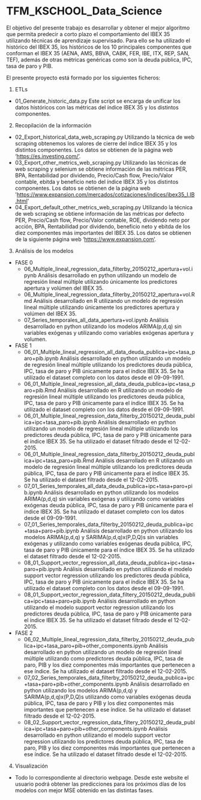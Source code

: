 # TFM_KSCHOOL_Data_Science
El objetivo del presente trabajo es desarrollar y obtener el mejor algoritmo que permita predecir a corto plazo el comportamiento del IBEX 35 utilizando técnicas de aprendizaje supervisado. Para ello se ha utilizado el histórico del IBEX 35, los históricos de los 10 principales componentes que conforman el IBEX 35 (AENA, AMS, BBVA, CABK, FER, IBE, ITX, REP, SAN, TEF), además de otras métricas genéricas como son la deuda pública, IPC, tasa de paro y PIB. 


El presente proyecto está formado por los siguientes ficheros:
1. ETLs
- 01_Generate_historic_data.py
Este script se encarga de unificar los datos históricos con las métricas del índice IBEX 35 y los distintos componentes.

2. Recopilación de la información
- 02_Export_historical_data_web_scraping.py
Utilizando la técnica de web scraping obtenemos los valores de cierre del índice IBEX 35 y los distintos componentes. Los datos se obtienen de la página web ‘https://es.investing.com/’.
- 03_Export_other_metrics_web_scraping.py
Utilizando las técnicas de web scraping y selenium se obtiene información de las métricas PER, BPA, Rentabilidad por dividendo, Precio/Cash flow, Precio/Valor contable, ebitda y beneficio neto del índice IBEX 35 y los distintos componentes. Los datos se obtienen de la página web 'https://www.expansion.com/mercados/cotizaciones/indices/ibex35_I.IB.html'
- 04_Export_default_other_metrics_web_scraping.py
Utilizando la técnica de web scraping se obtiene información de las métricas por defecto PER, Precio/Cash flow, Precio/Valor contable, ROE, dividendo neto por acción, BPA, Rentabilidad por dividendo, beneficio neto y ebitda de los diez componentes más importantes del IBEX 35. Los datos se obtienen de la siguiente página web ‘https://www.expansion.com’.

3. Análisis de los modelos
- FASE 0
  - 06_Multiple_lineal_regression_data_filterby_20150212_apertura+vol.ipynb
Análisis desarrollado en python utilizando un modelo de regresión lineal múltiple utilizando únicamente los predictores apertura y volúmen del IBEX 35.
  - 06_Multiple_lineal_regression_data_filterby_20150212_apertura+vol.Rmd
Análisis desarrollado en R utilizando un modelo de regresión lineal múltiple utilizando únicamente los predictores apertura y volúmen del IBEX 35.
  - 07_Series_temporales_all_data_apertura+vol.ipynb
Análisis desarrollado en python utilizando los modelos ARIMA(p,d,q) sin variables exógenas y utilizando como variables exógenas apertura y volumen.
- FASE 1
  - 06_01_Multiple_lineal_regression_all_data_deuda_publica+ipc+tasa_paro+pib.ipynb
Análisis desarrollado en python utilizando un modelo de regresión lineal múltiple utilizando los predictores deuda pública, IPC, tasa de paro y PIB únicamente para el índice IBEX 35. Se ha utilizado el dataset completo con los datos desde el 09-09-1991.
  - 06_01_Multiple_lineal_regression_all_data_deuda_publica+ipc+tasa_paro+pib.Rmd
Análisis desarrollado en R utilizando un modelo de regresión lineal múltiple utilizando los predictores deuda pública, IPC, tasa de paro y PIB únicamente para el índice IBEX 35. Se ha utilizado el dataset completo con los datos desde el 09-09-1991.
  - 06_01_Multiple_lineal_regression_data_filterby_20150212_deuda_publica+ipc+tasa_paro+pib.ipynb
Análisis desarrollado en python utilizando un modelo de regresión lineal múltiple utilizando los predictores deuda pública, IPC, tasa de paro y PIB únicamente para el índice IBEX 35. Se ha utilizado el dataset filtrado desde el 12-02-2015.
  - 06_01_Multiple_lineal_regression_data_filterby_20150212_deuda_publica+ipc+tasa_paro+pib.Rmd
Análisis desarrollado en R utilizando un modelo de regresión lineal múltiple utilizando los predictores deuda pública, IPC, tasa de paro y PIB únicamente para el índice IBEX 35. Se ha utilizado el dataset filtrado desde el 12-02-2015.
  - 07_01_Series_temporales_all_data_deuda_publica+ipc+tasa+paro+pib.ipynb
Análisis desarrollado en python utilizando los modelos ARIMA(p,d,q) sin variables exógenas y utilizando como variables exógenas deuda pública, IPC, tasa de paro y PIB únicamente para el índice IBEX 35. Se ha utilizado el dataset completo con los datos desde el 09-09-1991.
  - 07_01_Series_temporales_data_filterby_20150212_deuda_publica+ipc+tasa+paro+pib.ipynb
Análisis desarrollado en python utilizando los modelos ARIMA(p,d,q) y SARIMA(p,d,q)x(P,D,Q)s sin variables exógenas y utilizando como variables exógenas deuda pública, IPC, tasa de paro y PIB únicamente para el índice IBEX 35. Se ha utilizado el dataset filtrado desde el 12-02-2015.
  - 08_01_Support_vector_regression_all_data_deuda_publica+ipc+tasa+paro+pib.ipynb
Análisis desarrollado en python utilizando el modelo support vector regression utilizando los predictores deuda pública, IPC, tasa de paro y PIB únicamente para el índice IBEX 35. Se ha utilizado el dataset completo con los datos desde el 09-09-1991.
  - 08_01_Support_vector_regression_data_filtery_20150212_deuda_publica+ipc+tasa+paro+pib.ipynb
Análisis desarrollado en python utilizando el modelo support vector regression utilizando los predictores deuda pública, IPC, tasa de paro y PIB únicamente para el índice IBEX 35. Se ha utilizado el dataset filtrado desde el 12-02-2015.
- FASE 2
  - 06_02_Multiple_lineal_regression_data_filterby_20150212_deuda_publica+ipc+tasa_paro+pib+other_components.ipynb
Análisis desarrollado en python utilizando un modelo de regresión lineal múltiple utilizando como predictores deuda pública, IPC, tasa de paro, PIB y los diez componentes más importantes que pertenecen a ese índice. Se ha utilizado el dataset filtrado desde el 12-02-2015.
  - 07_02_Series_temporales_data_filterby_20150212_deuda_publica+ipc+tasa+paro+pib+other_components.ipynb
Análisis desarrollado en python utilizando los modelos ARIMA(p,d,q) y SARIMA(p,d,q)x(P,D,Q)s utilizando como variables exógenas deuda pública, IPC, tasa de paro y PIB y los diez componentes más importantes que pertenecen a ese índice. Se ha utilizado el dataset filtrado desde el 12-02-2015.
  - 08_02_Support_vector_regression_data_filtery_20150212_deuda_publica+ipc+tasa+paro+pib+other_components.ipynb
Análisis desarrollado en python utilizando el modelo support vector regression utilizando los predictores deuda pública, IPC, tasa de paro, PIB y los diez componentes más importantes que pertenecen a ese índice.  Se ha utilizado el dataset filtrado desde el 12-02-2015.

4. Visualización
- Todo lo correspondiente al directorio webpage.
Desde este website el usuario podrá obtener las predicciones para los próximos días de los modelos con mejor MSE obtenido en las distintas fases.
